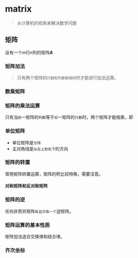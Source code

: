 # matrix

> 从计算机的视角来解决数学问题

## 矩阵

<style type="text/css">
b { font-style: italic; }
</style>
<script type="text/x-mathjax-config">
    MathJax.Hub.Config({
        extensions: ["tex2jax.js"],
        jax: ["input/TeX","output/HTML-CSS"],
        tex2jax: {inlineMath: [["$","$"],["\\(","\\)"]]}
    });
</script>
<script src="http://258i.com/static/bower_components/MathJax/MathJax.js"></script>

设有一个<i>m</i>行<i>n</i>列的矩阵<b>A</b>

<script type="math/tex; mode=display">
A_{m\times n} = \begin{bmatrix}
a_{11} \quad a_{12} \quad ... \quad a_{1n} \\
a_{21} \quad a_{22} \quad ... \quad a_{2n} \\
\vdots \qquad \vdots \qquad \qquad \vdots  \\
a_{m1} \quad a_{m2} \quad ... \quad a_{mn}
\end{bmatrix} 
</script>

<script type="math/tex"> 其中，
( a_{i1}, a_{i2}, \dotsb, a_{in} ) 
被称为第
i(1\le i \le n)
个行向量，
( a_{1j}, a_{2j}, ..., a_{mj} )^T
被称为第
j(1\le j \le m)
个列向量。
</script>





### 矩阵加法

> 只有两个矩阵的`行数和列数都相同`时才能进行加法运算。

<script type="math/tex">
设两个矩阵A和B都是m\times n，把他们对应位置的元素相加而得到的矩阵叫做A、B的和，记为A+B，即
</script>

<script type="math/tex; mode=display">
A+B = \begin{bmatrix}
a_{11}+b_{11} \quad a_{12}+b_{12} \quad ... \quad a_{1n}+b_{1n} \\
a_{21}+b_{21} \quad a_{22}+b_{22} \quad ... \quad a_{2n}+b_{2n} \\
\vdots \qquad \qquad \vdots \qquad \qquad \qquad \vdots  \\
a_{m1}+b_{m1} \quad a_{m2}+b{m2} \quad ... \quad a_{mn}+b_{mn}
\end{bmatrix} 
</script>





### 数乘矩阵

<script type="math/tex">
用数k乘矩阵A的每一个元素而得的矩阵叫做k与A之积，记为kA，即
</script>

<script type="math/tex; mode=display">
kA = \begin{bmatrix}
ka_{11} \quad ka_{12} \quad ... \quad ka_{1n} \\
ka_{21} \quad ka_{22} \quad ... \quad ka_{2n} \\
\vdots \qquad \vdots \qquad \qquad \vdots  \\
ka_{m1} \quad ka_{m2} \quad ... \quad ka_{mn}
\end{bmatrix} 
</script>


### 矩阵的乘法运算

只有当`前`一矩阵的`列数`等于`后`一矩阵的`行数`时，两个矩阵才能相乘，即

<script type="math/tex; mode=display">
C_{m\times n} = A_{m\times p} \cdot B_{p\times n}
</script>

<script type="math/tex">
矩阵C中的每一个元素c_{ij}=\sum_{k=1}^p{a_{ik}b_{kj}}
下面用一个简单的例子来说明。设A为2\times 3的矩阵，B为3\times 2的矩阵，则两者的乘积为
</script>

<script type="math/tex; mode=display">
\begin{split}
C_{m\times n} &= A\cdot B \\
      &= \begin{bmatrix}
            a_{11} \quad a_{12} \quad a_{13} \\
            a_{21} \quad a_{22} \quad a_{23}
            \end{bmatrix}
            \begin{bmatrix}
            b_{11} \quad b_{12} \\
            b_{21} \quad b_{22} \\
            b_{31} \quad b_{32}
            \end{bmatrix} \\
      &= \begin{bmatrix}
            a_{11}b_{11}+a_{12}b_{21}+a_{13}b_{31} \quad a_{11}b_{12}+a_{12}b_{22}+a_{13}b_{32} \\
            a_{21}b_{11}+a_{22}b_{21}+a_{23}b_{31} \quad a_{21}b_{12}+a_{22}b_{22}+a_{23}b_{32} \\
            \end{bmatrix}
\end{split}
</script>





### 单位矩阵

<script type="math/tex">
对于一个n\times n的矩阵，如果它的主对角线上各个元素均为1，其余元素都为0，则该矩阵称为单位阵，记为I_n。
</script>

<script type="math/tex; mode=display">
I_n = \begin{bmatrix}
1 \qquad \qquad \qquad \qquad \\
\qquad 1 \qquad \qquad \qquad \\
\qquad \qquad 1 \qquad \qquad \\
\qquad \qquad \qquad \ddots \qquad \\
\qquad \qquad \qquad \qquad 1 
\end{bmatrix}
</script>

<script type="math/tex">
对于任意m\times n的矩阵，恒有
</script>

<script type="math/tex; mode=display">
A_{m\times n}\cdot I_n = A_{m\times n} \\
I_m\cdot A_{m\times n} = A_{m\times n}
</script>


* 单位矩阵是`方阵`
* 主对角线是`从左上到右下`的方向



### 矩阵的转置

<script type="math/tex">
交换一个矩阵A_{m\times n}的所有行列元素，那么所得到的n\times m的矩阵被称为原有矩阵的转置，记为A^T，即
</script>

<script type="math/tex; mode=display">
A^T=\begin{bmatrix}
a_{11} \quad a_{21} \quad \dotsm \quad a_{m1} \\
a_{12} \quad a_{22} \quad \dotsm \quad a_{m2} \\
\vdots \qquad \vdots  \qquad \qquad \vdots \\
a_{1n} \quad a_{2nn} \quad \dotsm \quad a_{mn}
\end{bmatrix}
</script>

常用矩阵转置运算，矩阵的积比较特殊，需要注意。

<script type="math/tex; mode=display">
\begin{split}
( A^T )^T &= A \\
( A + B )^T &= A^T + B^T \\
( kA )^T &= kA^T \\
( A \cdot B )^T &= B^T \cdot A^T
\end{split}
</script>


#### 对称矩阵和反对称矩阵



### 矩阵的逆

<script type="math/tex">
对于一个n\times n的方阵A，如果存在一个n\times n的方阵B，使得A \cdot B = B \cdot A = I_n，则称B为A的逆，记为B=A^{-1}。
</script>

<script type="math/tex">
同时A被称为非奇异矩阵。
</script>


<script type="math/tex">
矩阵的逆是相互的，若A是B的逆，同样A也可记为A=B^{-1}，B也是一个非奇异矩阵。
</script>

任何非奇异矩阵`有且只有一个`逆矩阵。



### 矩阵运算的基本性质

矩阵加法适合交换律和结合律。

<script type="math/tex; mode=display">
\begin{split}
A + B  &= B + A \\
A + ( B + C )  &= ( A + B ) + C
\end{split}
</script>


### 齐次坐标



